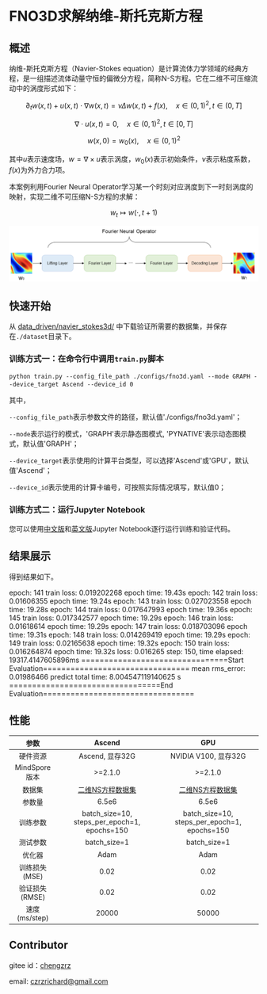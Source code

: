 # FNO3D求解纳维-斯托克斯方程

## 概述

纳维-斯托克斯方程（Navier-Stokes equation）是计算流体力学领域的经典方程，是一组描述流体动量守恒的偏微分方程，简称N-S方程。它在二维不可压缩流动中的涡度形式如下：

$$
\partial_t w(x, t)+u(x, t) \cdot \nabla w(x, t)=\nu \Delta w(x, t)+f(x), \quad x \in(0,1)^2, t \in(0, T]
$$

$$
\nabla \cdot u(x, t)=0, \quad x \in(0,1)^2, t \in[0, T]
$$

$$
w(x, 0)=w_0(x), \quad x \in(0,1)^2
$$

其中$u$表示速度场，$w=\nabla \times u$表示涡度，$w_0(x)$表示初始条件，$\nu$表示粘度系数，$f(x)$为外力合力项。

本案例利用Fourier Neural Operator学习某一个时刻对应涡度到下一时刻涡度的映射，实现二维不可压缩N-S方程的求解：

$$
w_t \mapsto w(\cdot, t+1)
$$

![Fourier Neural Operator model structure](images/FNO.png)

## 快速开始

从 [data_driven/navier_stokes3d/](https://download.mindspore.cn/mindscience/mindflow/dataset/applications/data_driven/navier_stokes_3d/) 中下载验证所需要的数据集，并保存在`./dataset`目录下。

### 训练方式一：在命令行中调用`train.py`脚本

```shell
python train.py --config_file_path ./configs/fno3d.yaml --mode GRAPH --device_target Ascend --device_id 0
```

其中，

`--config_file_path`表示参数文件的路径，默认值'./configs/fno3d.yaml'；

`--mode`表示运行的模式，'GRAPH'表示静态图模式, 'PYNATIVE'表示动态图模式，默认值'GRAPH'；

`--device_target`表示使用的计算平台类型，可以选择'Ascend'或'GPU'，默认值'Ascend'；

`--device_id`表示使用的计算卡编号，可按照实际情况填写，默认值0；

### 训练方式二：运行Jupyter Notebook

您可以使用[中文版](./FNO3D_CN.ipynb)和[英文版](./FNO3D.ipynb)Jupyter Notebook逐行运行训练和验证代码。

## 结果展示

得到结果如下。

epoch: 141 train loss: 0.019202268 epoch time: 19.43s
epoch: 142 train loss: 0.01606355 epoch time: 19.24s
epoch: 143 train loss: 0.027023558 epoch time: 19.28s
epoch: 144 train loss: 0.017647993 epoch time: 19.36s
epoch: 145 train loss: 0.017342577 epoch time: 19.29s
epoch: 146 train loss: 0.01618614 epoch time: 19.29s
epoch: 147 train loss: 0.018703096 epoch time: 19.31s
epoch: 148 train loss: 0.014269419 epoch time: 19.29s
epoch: 149 train loss: 0.02165638 epoch time: 19.32s
epoch: 150 train loss: 0.016264874 epoch time: 19.32s
loss: 0.016265
step: 150, time elapsed: 19317.4147605896ms
================================Start Evaluation================================
mean rms_error: 0.01986466
predict total time: 8.004547119140625 s
=================================End Evaluation=================================

## 性能

| 参数               | Ascend               | GPU                |
|:----------------------:|:--------------------------:|:---------------:|
| 硬件资源                | Ascend, 显存32G            | NVIDIA V100, 显存32G    |
| MindSpore版本           | >=2.1.0                 | >=2.1.0                   |
| 数据集                  | [二维NS方程数据集](https://download-mindspore.osinfra.cn/mindscience/mindflow/dataset/applications/data_driven/navier_stokes/)      | [二维NS方程数据集](https://download-mindspore.osinfra.cn/mindscience/mindflow/dataset/applications/data_driven/navier_stokes/)                   |
| 参数量                  | 6.5e6                   | 6.5e6                   |
| 训练参数                | batch_size=10, steps_per_epoch=1, epochs=150 | batch_size=10, steps_per_epoch=1, epochs=150 |
| 测试参数                | batch_size=1          | batch_size=1               |
| 优化器                  | Adam                 | Adam                   |
| 训练损失(MSE)           | 0.02                | 0.02             |
| 验证损失(RMSE)          | 0.02                | 0.02              |
| 速度(ms/step)           | 20000                   | 50000                |

## Contributor

gitee id：[chengzrz](https://gitee.com/chengzrz)

email: czrzrichard@gmail.com
